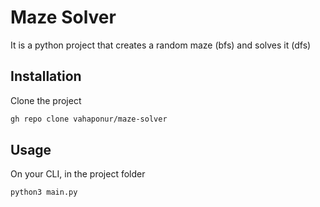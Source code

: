 # Maze Solver

It is a python project that creates a random maze (bfs) and solves it (dfs)

## Installation

Clone the project

```bash
gh repo clone vahaponur/maze-solver
```

## Usage
On your CLI, in the project folder
```
python3 main.py
```